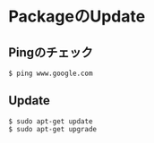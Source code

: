 # PackageのUpdate

## Pingのチェック

```shell
$ ping www.google.com
```

## Update

```shell
$ sudo apt-get update
$ sudo apt-get upgrade
```

